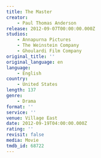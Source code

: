 ```yaml
---
title: The Master
creator:
    - Paul Thomas Anderson
release: 2012-09-07T00:00:00.000Z
studios:
    - Annapurna Pictures
    - The Weinstein Company
    - Ghoulardi Film Company
original_title: ''
original_language: en
language:
    - English
country:
    - United States
length: 137
genre:
    - Drama
format: ''
service: ''
venue: Village East
date: 2012-09-19T04:00:00.000Z
rating: ''
revisit: false
media: Movie
tmdb_id: 68722
---
```



